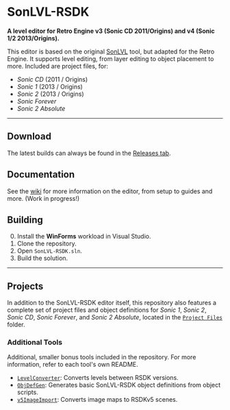 # SonLVL-RSDK

**A level editor for Retro Engine v3 (Sonic CD 2011/Origins) and v4 (Sonic 1/2 2013/Origins).**

This editor is based on the original [SonLVL](https://github.com/sonicretro/SonLVL) tool, but adapted for the Retro Engine. It supports level editing, from layer editing to object placement to more. Included are project files, for:

- _Sonic CD_ (2011 / Origins)
- _Sonic 1_ (2013 / Origins)
- _Sonic 2_ (2013 / Origins)
- _Sonic Forever_
- _Sonic 2 Absolute_

---

## Download

The latest builds can always be found in the [Releases tab](https://github.com/Lavesiime/SonLVL-RSDK/releases).

## Documentation

See the [wiki](https://github.com/Lavesiime/SonLVL-RSDK/wiki) for more information on the editor, from setup to guides and more. (Work in progress!)

## Building

0. Install the **WinForms** workload in Visual Studio.
1. Clone the repository.
2. Open `SonLVL-RSDK.sln`.
3. Build the solution.

---

## Projects

In addition to the SonLVL-RSDK editor itself, this repository also features a complete set of project files and object definitions for *Sonic 1*, *Sonic 2*, *Sonic CD*, *Sonic Forever*, and *Sonic 2 Absolute*, located in the [`Project Files`](Project%20Files) folder.

### Additional Tools

Additional, smaller bonus tools included in the repository. For more information, refer to each tool's own README.

- [`LevelConverter`](LevelConverter): Converts levels between RSDK versions.
- [`ObjDefGen`](ObjDefGen): Generates basic SonLVL-RSDK object definitions from object scripts.
- [`v5ImageImport`](v5ImageImport): Converts image maps to RSDKv5 scenes.
